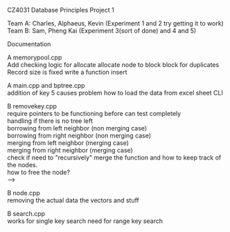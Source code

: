 CZ4031 Database Principles Project 1

Team A: Charles, Alphaeus, Kevin (Experiment 1 and 2 try getting it to work)
Team B: Sam, Pheng Kai (Experiment 3(sort of done) and 4 and 5)

Documentation


A memorypool.cpp <br>
Add checking logic for allocate 
allocate node to block
block for duplicates
Record size is fixed 
write a function insert

A main.cpp and bptree.cpp <br>
addition of key 5 causes problem 
how to load the data from excel sheet
CLI 

B removekey.cpp<br>
require pointers to be functioning before can test completely <br>
handling if there is no tree left <br>
borrowing from left neighbor (non merging case)  <br>
borrowing from right neighbor (non merging case) <br>
merging from left neighbor (merging case) <br>
merging from right neighbor (merging case) <br>
check if need to "recursively" merge the function and how to keep track of the nodes. <br>
how to free the node? <br> --> 


B node.cpp<br>
removing the actual data the vectors and stuff<br>


B search.cpp<br>
works for single key search
need for range key search 


